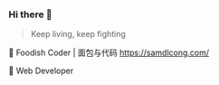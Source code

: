 
### Hi there 👋

> Keep living, keep fighting 

🔭 Foodish Coder | 面包与代码
https://samdlcong.com/

🌱 Web Developer 



<!--
**samnew/samnew** is a ✨ _special_ ✨ repository because its `README.md` (this file) appears on your GitHub profile.

Here are some ideas to get you started:

- 🔭 I’m currently working on ...
- 🌱 I’m currently learning ...
- 👯 I’m looking to collaborate on ...
- 🤔 I’m looking for help with ...
- 💬 Ask me about ...
- 📫 How to reach me: ...
- 😄 Pronouns: ...
- ⚡ Fun fact: ...
-->
